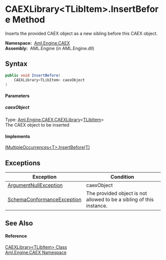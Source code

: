 CAEXLibrary&lt;TLibItem>.InsertBefore Method
============================================
Inserts the provided CAEX object as a new sibling before this CAEX object.

  **Namespace:**  [Aml.Engine.CAEX][1]  
  **Assembly:**  AML.Engine (in AML.Engine.dll)

Syntax
------

```csharp
public void InsertBefore(
	CAEXLibrary<TLibItem> caexObject
)
```

#### Parameters

##### *caexObject*
Type: [Aml.Engine.CAEX.CAEXLibrary][2]&lt;[TLibItem][2]>  
The CAEX object to be inserted

#### Implements
[IMultipleOccurrences&lt;T>.InsertBefore(T)][3]  


Exceptions
----------

Exception                       | Condition                                                            
------------------------------- | -------------------------------------------------------------------- 
[ArgumentNullException][4]      | caexObject                                                           
[SchemaConformanceException][5] | The provided object is not allowed to be a sibling of this instance. 


See Also
--------

#### Reference
[CAEXLibrary&lt;TLibItem> Class][2]  
[Aml.Engine.CAEX Namespace][1]  

[1]: ../README.md
[2]: README.md
[3]: ../IMultipleOccurrences_1/InsertBefore.md
[4]: https://docs.microsoft.com/dotnet/api/system.argumentnullexception
[5]: ../SchemaConformanceException/README.md
[6]: https://www.automationml.org
[7]: ../../icons/logoShade.png